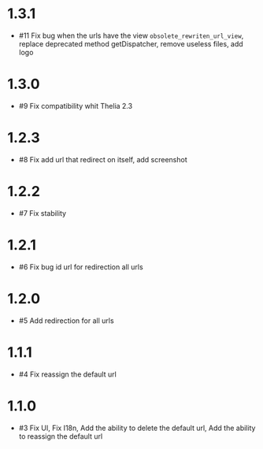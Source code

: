 # 1.3.1

- #11 Fix bug when the urls have the view `obsolete_rewriten_url_view`, replace deprecated method getDispatcher, remove useless files, add logo

# 1.3.0

- #9 Fix compatibility whit Thelia 2.3

# 1.2.3

- #8 Fix add url that redirect on itself, add screenshot

# 1.2.2

- #7 Fix stability

# 1.2.1

- #6 Fix bug id url for redirection all urls

# 1.2.0

- #5 Add redirection for all urls

# 1.1.1

- #4 Fix reassign the default url

# 1.1.0

- #3 Fix UI, Fix I18n, Add the ability to delete the default url, Add the ability to reassign the default url
